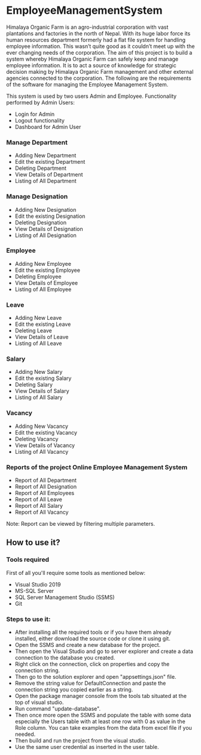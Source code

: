 # EmployeeManagementSystem

Himalaya Organic Farm is an agro-industrial corporation with vast plantations and factories in the north of Nepal. With its huge labor force its human resources department formerly had a flat file system for handling employee information. This wasn’t quite good as it couldn’t meet up with the ever changing needs of the corporation. The aim of this project is to build a system whereby Himalaya Organic Farm can safely keep and manage employee information. It is to act a source of knowledge for strategic decision making by Himalaya Organic Farm management and other external agencies connected to the corporation. The following are the requirements of the software for managing the Employee Management System.

This system is used by two users Admin and Employee.
Functionality performed by Admin Users:
* Login for Admin
* Logout functionality
* Dashboard for Admin User

### Manage Department
*	Adding  New Department
*	Edit the existing  Department
*	Deleting Department
*	View Details of Department
*	Listing of All Department

### Manage Designation
*	Adding  New Designation
*	Edit the existing  Designation
*	Deleting Designation
*	View Details of Designation
*	Listing of All Designation

### Employee
*	Adding  New Employee
*	Edit the existing  Employee
*	Deleting Employee
*	View Details of Employee
*	Listing of All Employee

### Leave
*	Adding  New Leave
*	Edit the existing  Leave
*	Deleting Leave
*	View Details of Leave
*	Listing of All Leave

### Salary
*	Adding  New Salary
*	Edit the existing  Salary
*	Deleting Salary
*	View Details of Salary
*	Listing of All Salary

### Vacancy
*	Adding  New Vacancy
*	Edit the existing  Vacancy
*	Deleting Vacancy
*	View Details of Vacancy
*	Listing of All Vacancy

### Reports of the project Online Employee Management System
* Report of All Department
* Report of All Designation
* Report of All Employees 
* Report of All Leave
* Report of All Salary
* Report of All Vacancy

Note: Report can be viewed by filtering multiple parameters.


## How to use it?

### Tools required
First of all you'll require some tools as mentioned below:
* Visual Studio 2019
* MS-SQL Server
* SQL Server Management Studio (SSMS)
* Git

### Steps to use it:
* After installing all the required tools or if you have them already installed, either download the source code or clone it using git.
* Open the SSMS and create a new database for the project.
* Then open the Visual Studio and go to server explorer and create a data connection to the database you created.
* Right click on the connection, click on properties and copy the connection string.
* Then go to the solution explorer and open "appsettings.json" file.
* Remove the string value for DefaultConnection and paste the connection string you copied earlier as a string.
* Open the package manager console from the tools tab situated at the top of visual studio.
* Run command "update-database".
* Then once more open the SSMS and populate the table with some data especially the Users table with at least one row with 0 as value in the Role column. You can take examples from the data from excel file if you needed. 
* Then build and run the project from the visual studio.
* Use the same user credential as inserted in the user table.

